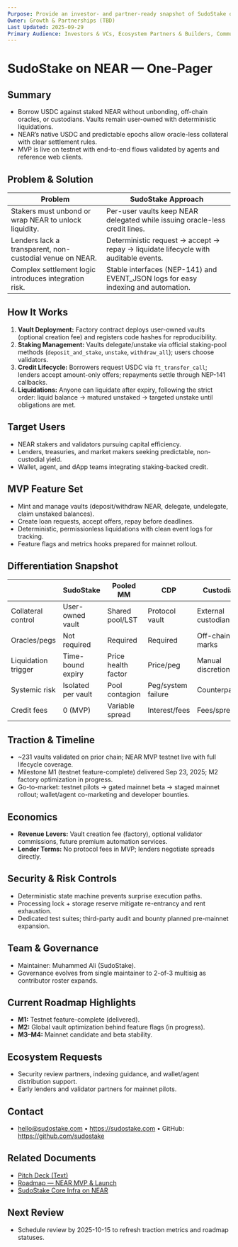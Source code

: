 ```yaml
---
Purpose: Provide an investor- and partner-ready snapshot of SudoStake on NEAR.
Owner: Growth & Partnerships (TBD)
Last Updated: 2025-09-29
Primary Audience: Investors & VCs, Ecosystem Partners & Builders, Community & Prospective Users
---
```


# SudoStake on NEAR — One-Pager

## Summary
- Borrow USDC against staked NEAR without unbonding, off-chain oracles, or custodians. Vaults remain user-owned with deterministic liquidations.
- NEAR’s native USDC and predictable epochs allow oracle-less collateral with clear settlement rules.
- MVP is live on testnet with end-to-end flows validated by agents and reference web clients.

## Problem & Solution
| Problem | SudoStake Approach |
| --- | --- |
| Stakers must unbond or wrap NEAR to unlock liquidity. | Per-user vaults keep NEAR delegated while issuing oracle-less credit lines. |
| Lenders lack a transparent, non-custodial venue on NEAR. | Deterministic request → accept → repay → liquidate lifecycle with auditable events. |
| Complex settlement logic introduces integration risk. | Stable interfaces (NEP-141) and EVENT_JSON logs for easy indexing and automation. |

## How It Works
1. **Vault Deployment:** Factory contract deploys user-owned vaults (optional creation fee) and registers code hashes for reproducibility.
2. **Staking Management:** Vaults delegate/unstake via official staking-pool methods (`deposit_and_stake`, `unstake`, `withdraw_all`); users choose validators.
3. **Credit Lifecycle:** Borrowers request USDC via `ft_transfer_call`; lenders accept amount-only offers; repayments settle through NEP-141 callbacks.
4. **Liquidations:** Anyone can liquidate after expiry, following the strict order: liquid balance → matured unstaked → targeted unstake until obligations are met.

## Target Users
- NEAR stakers and validators pursuing capital efficiency.
- Lenders, treasuries, and market makers seeking predictable, non-custodial yield.
- Wallet, agent, and dApp teams integrating staking-backed credit.

## MVP Feature Set
- Mint and manage vaults (deposit/withdraw NEAR, delegate, undelegate, claim unstaked balances).
- Create loan requests, accept offers, repay before deadlines.
- Deterministic, permissionless liquidations with clean event logs for tracking.
- Feature flags and metrics hooks prepared for mainnet rollout.

## Differentiation Snapshot
|  | SudoStake | Pooled MM | CDP | Custodial |
|---|---|---|---|---|
| Collateral control | User-owned vault | Shared pool/LST | Protocol vault | External custodian |
| Oracles/pegs | Not required | Required | Required | Off-chain marks |
| Liquidation trigger | Time-bound expiry | Price health factor | Price/peg | Manual discretion |
| Systemic risk | Isolated per vault | Pool contagion | Peg/system failure | Counterparty |
| Credit fees | 0 (MVP) | Variable spread | Interest/fees | Fees/spread |

## Traction & Timeline
- ~231 vaults validated on prior chain; NEAR MVP testnet live with full lifecycle coverage.
- Milestone M1 (testnet feature-complete) delivered Sep 23, 2025; M2 factory optimization in progress.
- Go-to-market: testnet pilots → gated mainnet beta → staged mainnet rollout; wallet/agent co-marketing and developer bounties.

## Economics
- **Revenue Levers:** Vault creation fee (factory), optional validator commissions, future premium automation services.
- **Lender Terms:** No protocol fees in MVP; lenders negotiate spreads directly.

## Security & Risk Controls
- Deterministic state machine prevents surprise execution paths.
- Processing lock + storage reserve mitigate re-entrancy and rent exhaustion.
- Dedicated test suites; third-party audit and bounty planned pre-mainnet expansion.

## Team & Governance
- Maintainer: Muhammed Ali (SudoStake).
- Governance evolves from single maintainer to 2-of-3 multisig as contributor roster expands.

## Current Roadmap Highlights
- **M1:** Testnet feature-complete (delivered).
- **M2:** Global vault optimization behind feature flags (in progress).
- **M3–M4:** Mainnet candidate and beta stability.

## Ecosystem Requests
- Security review partners, indexing guidance, and wallet/agent distribution support.
- Early lenders and validator partners for mainnet pilots.

## Contact
- hello@sudostake.com • https://sudostake.com • GitHub: https://github.com/sudostake

## Related Documents
- [Pitch Deck (Text)](./pitch-deck-sudostake-near.md)
- [Roadmap — NEAR MVP & Launch](../execution/sudostake-roadmap-near-mvp.md)
- [SudoStake Core Infra on NEAR](../systems/sudostake-core-infra-on-near.md)

## Next Review
- Schedule review by 2025-10-15 to refresh traction metrics and roadmap statuses.
